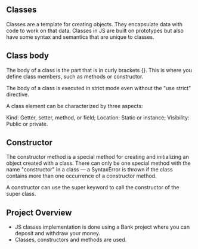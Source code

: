 <h2>Classes</h2>
<p>Classes are a template for creating objects. They encapsulate data with code to work on that data. Classes in JS are built on prototypes but also have some syntax and semantics that are unique to classes.</p>
<h2>Class body</h2>
<p>The body of a class is the part that is in curly brackets {}. This is where you define class members, such as methods or constructor.

The body of a class is executed in strict mode even without the "use strict" directive.

A class element can be characterized by three aspects:

Kind: Getter, setter, method, or field;
Location: Static or instance;
Visibility: Public or private.</p>
<h2>Constructor</h2>
<p>The constructor method is a special method for creating and initializing an object created with a class. There can only be one special method with the name "constructor" in a class — a SyntaxError is thrown if the class contains more than one occurrence of a constructor method.

A constructor can use the super keyword to call the constructor of the super class.

</p>
<h2>Project Overview</h2>
<ul>
  <li>JS classes implementation is done using a Bank project where you can deposit and withdraw your money.</li>
  <li>Classes, constructors and methods are used.</li>
</ul>